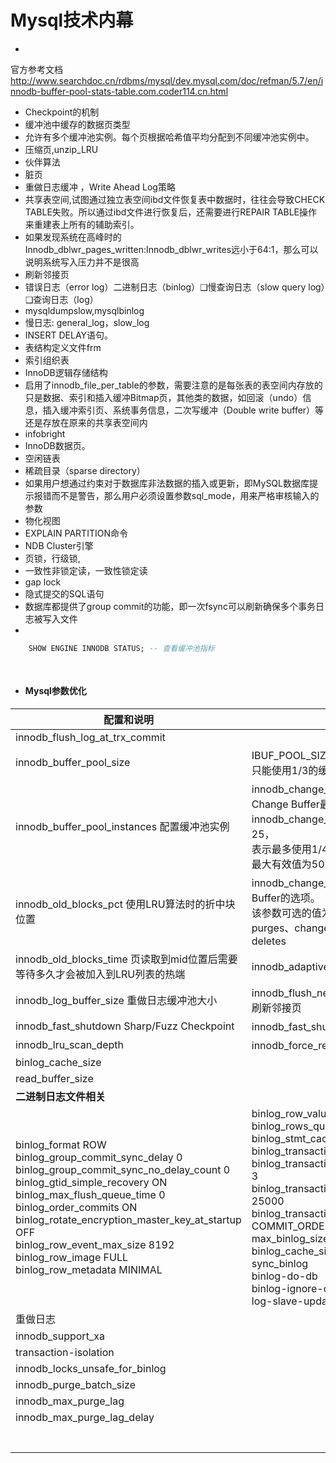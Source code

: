 # Mysql技术内幕

-
官方参考文档 http://www.searchdoc.cn/rdbms/mysql/dev.mysql.com/doc/refman/5.7/en/innodb-buffer-pool-stats-table.com.coder114.cn.html
- Checkpoint的机制
- 缓冲池中缓存的数据页类型
- 允许有多个缓冲池实例。每个页根据哈希值平均分配到不同缓冲池实例中。
- 压缩页,unzip_LRU
- 伙伴算法
- 脏页
- 重做日志缓冲 ，Write Ahead Log策略
- 共享表空间,试图通过独立表空间ibd文件恢复表中数据时，往往会导致CHECK TABLE失败。所以通过ibd文件进行恢复后，还需要进行REPAIR TABLE操作来重建表上所有的辅助索引。
- 如果发现系统在高峰时的Innodb_dblwr_pages_written:Innodb_dblwr_writes远小于64∶1，那么可以说明系统写入压力并不是很高
- 刷新邻接页
- 错误日志（error log）二进制日志（binlog）❑慢查询日志（slow query log）❑查询日志（log）
- mysqldumpslow,mysqlbinlog
- 慢日志: general_log，slow_log
- INSERT DELAY语句。
- 表结构定义文件frm
- 索引组织表
- InnoDB逻辑存储结构
- 启用了innodb_file_per_table的参数，需要注意的是每张表的表空间内存放的只是数据、索引和插入缓冲Bitmap页，其他类的数据，如回滚（undo）信息，插入缓冲索引页、系统事务信息，二次写缓冲（Double write
  buffer）等还是存放在原来的共享表空间内
- infobright
- InnoDB数据页。
- 空闲链表
- 稀疏目录（sparse directory）
- 如果用户想通过约束对于数据库非法数据的插入或更新，即MySQL数据库提示报错而不是警告，那么用户必须设置参数sql_mode，用来严格审核输入的参数
- 物化视图
- EXPLAIN PARTITION命令
- NDB Cluster引擎
- 页锁，行级锁,
- 一致性非锁定读，一致性锁定读
- gap lock
- 隐式提交的SQL语句
- 数据库都提供了group commit的功能，即一次fsync可以刷新确保多个事务日志被写入文件
-

```sql
	SHOW ENGINE INNODB STATUS; -- 查看缓冲池指标
	
	
```

- #### Mysql参数优化

| 配置和说明                                                   |                                                              |
| ------------------------------------------------------------ | ------------------------------------------------------------ |
| innodb_flush_log_at_trx_commit                               |                                                              |
| innodb_buffer_pool_size                                      | IBUF_POOL_SIZE_PER_MAX_SIZE=3，最大只能使用1/3的缓冲池内存   |
| innodb_buffer_pool_instances 配置缓冲池实例                | innodb_change_buffer_max_size控制Change Buffer最大使用内存的数量：innodb_change_buffer_max_size值默认为25，<br>表示最多使用1/4的缓冲池内存空间，该参数的最大有效值为50 |
| innodb_old_blocks_pct 使用LRU算法时的折中块位置              | innodb_change_buffering，用来开启各种Buffer的选项。<br>该参数可选的值为：inserts、deletes、purges、changes、all、none。inserts、deletes |
| innodb_old_blocks_time 页读取到mid位置后需要等待多久才会被加入到LRU列表的热端 | innodb_adaptive_hash_index 启用hash索引                     |
| innodb_log_buffer_size 重做日志缓冲池大小                   | innodb_flush_neighbors，用来控制是否启用刷新邻接页           |
| innodb_fast_shutdown Sharp/Fuzz Checkpoint                   | innodb_fast_shutdown 定义mysql关机模式                       |
| innodb_lru_scan_depth                                        | innodb_force_recovery mysql恢复模式                          |
| binlog_cache_size                                            |                                                              |
| read_buffer_size                                             |                                                              |
| **二进制日志文件相关**                                       |                                                              |
| binlog_format ROW<br/>binlog_group_commit_sync_delay 0<br/>binlog_group_commit_sync_no_delay_count 0<br/>binlog_gtid_simple_recovery ON<br/>binlog_max_flush_queue_time 0<br/>binlog_order_commits ON<br/>binlog_rotate_encryption_master_key_at_startup OFF<br/>binlog_row_event_max_size 8192<br/>binlog_row_image FULL<br/>binlog_row_metadata MINIMAL<br/> | binlog_row_value_options <br/>binlog_rows_query_log_events OFF<br/>binlog_stmt_cache_size 32768<br/>binlog_transaction_compression OFF<br/>binlog_transaction_compression_level_zstd 3<br/>binlog_transaction_dependency_history_size 25000<br/>binlog_transaction_dependency_tracking COMMIT_ORDER<br/>max_binlog_size<br/>binlog_cache_size<br/>sync_binlog<br/>binlog-do-db<br/>binlog-ignore-db<br/>log-slave-update |
| 重做日志                                                     |                                                              |
| innodb_support_xa                                            |                                                              |
| transaction-isolation                                        |                                                              |
| innodb_locks_unsafe_for_binlog                               |                                                              |
| innodb_purge_batch_size                                      |                                                              |
| innodb_max_purge_lag                                         |                                                              |
| innodb_max_purge_lag_delay                                   |                                                              |
|                                                              |                                                              |
|                                                              |                                                              |
|                                                              |                                                              |
|                                                              |                                                              |
|                                                              |                                                              |
|                                                              |                                                              |
|                                                              |                                                              |

